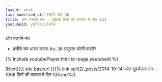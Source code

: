 ```yaml
---
layout: post
last_modified_at: 2021-03-30
title: ओम गजगने नमः - 1008 दिनों की तपस्या में दिन 134
youtubeId: yb7561xlHT4
---
```

 
 
 ओम गजगने नमः  
 
 -  हत्तीचे रूप धारण करणा As्या असुरला कोणी मारले? 
 
  
 
  
 
 
 
 
 
 


{% include youtubePlayer.html id=page.youtubeId %}
 
[Next]({{ site.baseurl }}{% link  split2/_posts/2014-10-14-ओम सुवर्चसाय नमः - 1008 दिनों की तपस्या में दिन 133.md%})
 
